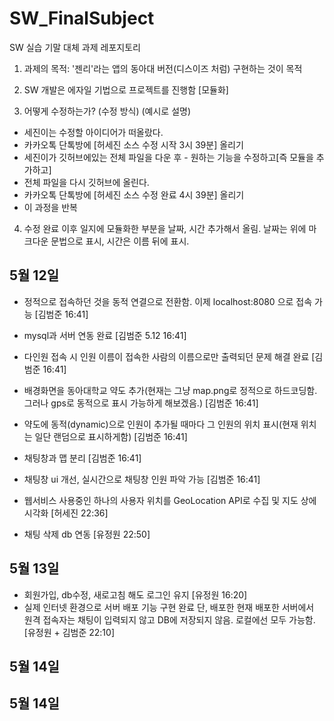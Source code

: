 # SW_FinalSubject
SW 실습 기말 대체 과제 레포지토리

1. 과제의 목적: '젠리'라는 앱의 동아대 버전(디스이즈 처럼) 구현하는 것이 목적 

2. SW 개발은 에자일 기법으로 프로젝트를 진행함 [모듈화]

3. 어떻게 수정하는가? (수정 방식)
(예시로 설명)
- 세진이는 수정할 아이디어가 떠올랐다. 
- 카카오톡 단톡방에 [허세진 소스 수정 시작 3시 39분] 올리기
- 세진이가 깃허브에있는 전체 파일을 다운 후 - 원하는 기능을 수정하고[즉 모듈을 추가하고]
- 전체 파일을 다시 깃허브에 올린다.
- 카카오톡 단톡방에 [허세진 소스 수정 완료 4시 39분] 올리기
- 이 과정을 반복

4. 수정 완료 이후
일지에 모듈화한 부분을 날짜, 시간 추가해서 올림. 날짜는 위에 마크다운 문법으로 표시, 시간은 이름 뒤에 표시.


## 5월 12일 ##
- 정적으로 접속하던 것을 동적 연결으로 전환함. 이제 localhost:8080 으로 접속 가능 [김범준 16:41]
  
- mysql과 서버 연동 완료    [김범준 5.12 16:41]

- 다인원 접속 시 인원 이름이 접속한 사람의 이름으로만 출력되던 문제 해결 완료    [김범준 16:41]

- 배경화면을 동아대학교 약도 추가(현재는 그냥 map.png로 정적으로 하드코딩함. 그러나 gps로 동적으로 표시 가능하게 해보겠음.)    [김범준 16:41]

- 약도에 동적(dynamic)으로 인원이 추가될 때마다 그 인원의 위치 표시(현재 위치는 일단 랜덤으로 표시하게함)  [김범준 16:41]

- 채팅창과 맵 분리    [김범준 16:41]

- 채팅창 ui 개선, 실시간으로 채팅창 인원 파악 가능    [김범준 16:41]

- 웹서비스 사용중인 하나의 사용자 위치를 GeoLocation API로 수집 및 지도 상에 시각화  [허세진 22:36]

- 채팅 삭제 db 연동 [유정원 22:50]
## 5월 13일 ##
- 회원가입, db수정, 새로고침 해도 로그인 유지 [유정원 16:20]
- 실제 인터넷 환경으로 서버 배포 기능 구현 완료 단, 배포한 현재 배포한 서버에서 원격 접속자는 채팅이 입력되지 않고 DB에 저장되지 않음. 로컬에선 모두 가능함. [유정원 + 김범준 22:10] 


## 5월 14일 ##



## 5월 14일 ##
   
